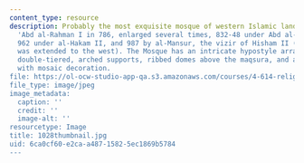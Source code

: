 ```yaml
---
content_type: resource
description: Probably the most exquisite mosque of western Islamic land, founded by
  'Abd al-Rahman I in 786, enlarged several times, 832-48 under Abd al-Rahman II,
  962 under al-Hakam II, and 987 by al-Mansur, the vizir of Hisham II (this time it
  was extended to the west). The Mosque has an intricate hypostyle arrangement with
  double-tiered, arched supports, ribbed domes above the maqsura, and a unique mihrab-chamber
  with mosaic decoration.
file: https://ol-ocw-studio-app-qa.s3.amazonaws.com/courses/4-614-religious-architecture-and-islamic-cultures-fall-2002/6ca0cf60e2caa48715825ec1869b5784_1028thumbnail.jpg
file_type: image/jpeg
image_metadata:
  caption: ''
  credit: ''
  image-alt: ''
resourcetype: Image
title: 1028thumbnail.jpg
uid: 6ca0cf60-e2ca-a487-1582-5ec1869b5784
---
```

